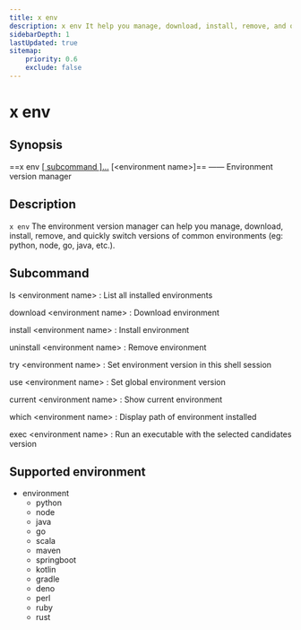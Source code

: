 ```yaml
---
title: x env
description: x env It help you manage, download, install, remove, and quickly switch versions of common environments (eg:python, node, go, java, etc.).
sidebarDepth: 1
lastUpdated: true
sitemap:
    priority: 0.6
    exclude: false
---
```


# x env

<Terminal :termIndex="9"/>

## Synopsis

==x env [[ subcommand ]...](#subcommand) [\<environment name\>]== ——  Environment version manager

## Description

`x env` The environment version manager can help you manage, download, install, remove, and quickly switch versions of common environments (eg: python, node, go, java, etc.).


## Subcommand

ls \<environment name\>
:  List all installed environments

download \<environment name\>
:  Download environment

install \<environment name\>
:  Install environment

uninstall \<environment name\>
:  Remove environment

try \<environment name\>
:  Set environment version in this shell session

use \<environment name\>
:  Set global environment version

current \<environment name\>
:  Show current environment

which \<environment name\>
:  Display path of environment installed

exec \<environment name\>
:  Run an executable with the selected candidates version

## Supported environment

- environment
    - python
    - node
    - java
    - go
    - scala
    - maven
    - springboot
    - kotlin
    - gradle
    - deno
    - perl
    - ruby
    - rust


